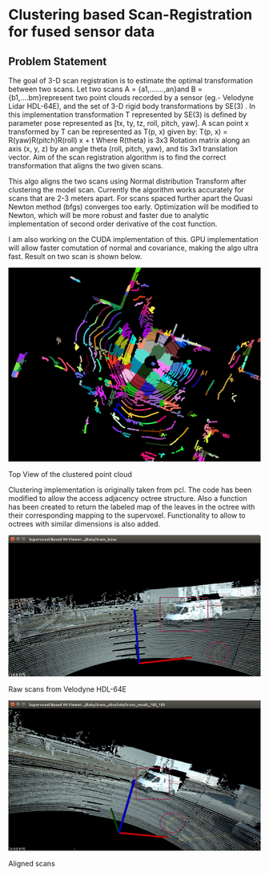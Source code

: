 # Clustering based Scan-Registration for fused sensor data

## Problem Statement
  The goal of 3-D scan registration is to estimate the optimal transformation between two scans.  Let two scans  A = {a1,.......,an}and B = {b1,....bm}represent two point clouds recorded by a sensor (eg.- Velodyne Lidar HDL-64E), and the set of 3-D rigid body transformations by SE(3) . In this implementation transformation T  represented by SE(3) is defined by parameter pose represented as [tx, ty, tz, roll, pitch, yaw].  A scan point x transformed by T can be represented as T(p, x) given by:
  T(p, x) = R(yaw)R(pitch)R(roll) x + t
  Where R(theta) is 3x3 Rotation matrix along an axis (x, y, z) by an angle theta (roll, pitch, yaw), and tis 3x1 translation vector.
  Aim of the scan registration algorithm is to find the correct transformation that aligns the two given scans. 

This algo aligns the two scans using Normal distribution Transform after clustering the model scan. Currently the algorithm works accurately for scans that are 2-3 meters apart. For scans spaced further apart the Quasi Newton method (bfgs) converges too early. Optimization will be modified to Newton, which will be more robust and faster due to analytic implementation of second order derivative of the cost function. 
  
  I am also working on the CUDA implementation of this. GPU implementation will allow faster comutation of normal and covariance, making the algo ultra fast. Result on two scan is shown below.

  ![alt tag](data/supervoxel_180.png)
  
 Top View of the clustered point cloud
  
  Clustering implementation is originally taken from pcl. The code has been modified to allow the access adjacency octree structure. Also a function has been created to return the labeled map of the leaves in the octree with their corresponding mapping to the supervoxel. Functionality to allow to octrees with similar dimensions is also added.
  
  ![alt tag](data/raw_scans_180_185.png)

Raw scans from Velodyne HDL-64E

![alt tag](data/aligned_scans_180_185.png)

Aligned scans



